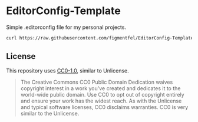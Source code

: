 # EditorConfig-Template
 Simple .editorconfig file for my personal projects.

```sh
curl https://raw.githubusercontent.com/figmentfel/EditorConfig-Template/main/.editorconfig > .editorconfig
```

## License
This repository uses [CC0-1.0](https://github.com/figmentfel/EditorConfig-Template/blob/main/LICENSE), similar to Unlicense.

>  The Creative Commons CC0 Public Domain Dedication waives copyright interest in a work you've created and dedicates it to the world-wide public domain. Use CC0 to opt out of copyright entirely and ensure your work has the widest reach. As with the Unlicense and typical software licenses, CC0 disclaims warranties. CC0 is very similar to the Unlicense.

